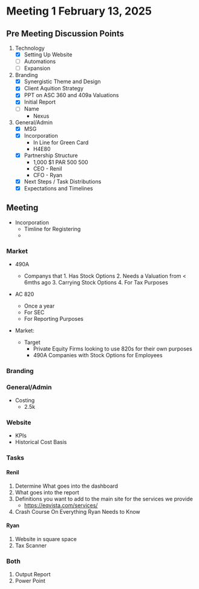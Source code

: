 # Meeting 1 February 13, 2025

## Pre Meeting Discussion Points
1. Technology
    - [X] Setting Up Website
    - [ ] Automations
    - [ ] Expansion

2. Branding
    - [X] Synergistic Theme and Design
    - [X] Client Aquition Strategy
    - [X] PPT on ASC 360 and 409a Valuations
    - [X] Initial Report
    - [ ] Name
      - Nexus

3. General/Admin
    - [X] MSG
    - [X] Incorporation
      - In Line for Green Card
      - H4E80
    - [X] Partnership Structure
       - 1,000 $1 PAR 500 500
       - CEO - Renil
       - CFO - Ryan
    - [X] Next Steps / Task Distributions
    - [X] Expectations and Timelines

## Meeting
- Incorporation
  - Timline for Registering
  -

### Market
- 490A
  - Companys that
        1. Has Stock Options
        2. Needs a Valuation from < 6mths ago
        3. Carrying Stock Options
        4. For Tax Purposes
- AC 820
  - Once a year
  - For SEC
  - For Reporting Purposes

- Market:
  - Target
    - Private Equity Firms looking to use 820s for their own purposes
    - 490A Companies with Stock Options for Employees

### Branding


### General/Admin
- Costing
  - 2.5k


### Website
- KPIs
- Historical Cost Basis


### Tasks
#### Renil
1. Determine What goes into the dashboard
2. What goes into the report
3. Definitions you want to add to the main site for the services we provide
   - https://eqvista.com/services/
4. Crash Course On Everything Ryan Needs to Know

#### Ryan
1. Website in square space
2. Tax Scanner

### Both
1. Output Report
2. Power Point
